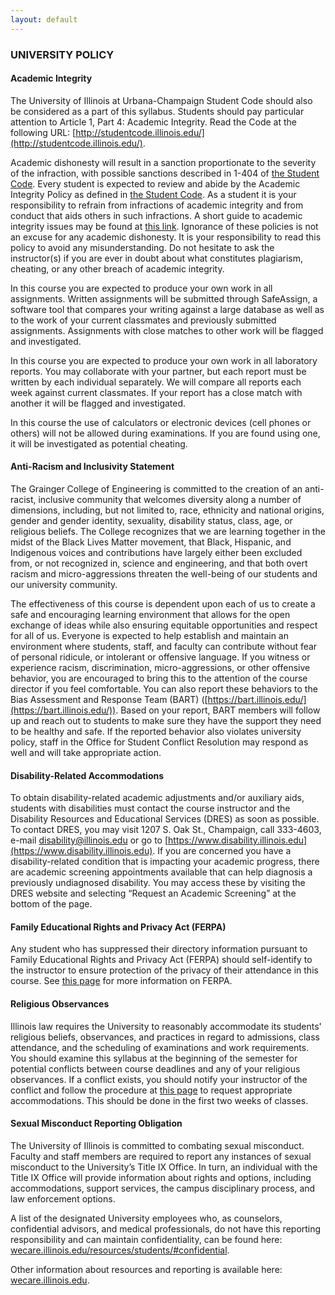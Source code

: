 ```yaml
---
layout: default
---
```



### **UNIVERSITY POLICY**


<div class="extra-row-spacer"></div>

#### Academic Integrity

The University of Illinois at Urbana-Champaign Student Code should also be considered as a part of this syllabus. Students should pay particular attention to Article 1, Part 4: Academic Integrity. Read the Code at the following URL: [http://studentcode.illinois.edu/](http://studentcode.illinois.edu/).

Academic dishonesty will result in a sanction proportionate to the severity of the infraction, with possible sanctions described in 1-404 of [the Student Code](https://studentcode.illinois.edu/article1/part4/1-404/). Every student is expected to review and abide by the Academic Integrity Policy as defined in [the Student Code](https://studentcode.illinois.edu/article1/part4/1-404/). As a student it is your responsibility to refrain from infractions of academic integrity and from conduct that aids others in such infractions. A short guide to academic integrity issues may be found at [this link](https://provost.illinois.edu/policies/policies/academic-integrity/students-quick-reference-guide-to-academic-integrity/). Ignorance of these policies is not an excuse for any academic dishonesty. It is your responsibility to read this policy to avoid any misunderstanding. Do not hesitate to ask the instructor(s) if you are ever in doubt about what constitutes plagiarism, cheating, or any other breach of academic integrity.

In this course you are expected to produce your own work in all assignments. Written assignments will be submitted through SafeAssign, a software tool that compares your writing against a large database as well as to the work of your current classmates and previously submitted assignments. Assignments with close matches to other work will be flagged and investigated.

In this course you are expected to produce your own work in all laboratory reports. You may collaborate with your partner, but each report must be written by each individual separately. We will compare all reports each week against current classmates. If your report has a close match with another it will be flagged and investigated.

In this course the use of calculators or electronic devices (cell phones or others) will not be allowed during examinations. If you are found using one, it will be investigated as potential cheating.


<div class="extra-row-spacer"></div>

#### Anti-Racism and Inclusivity Statement 

The Grainger College of Engineering is committed to the creation of an anti-racist, inclusive community that welcomes diversity along a number of dimensions, including, but not limited to, race, ethnicity and national origins, gender and gender identity, sexuality, disability status, class, age, or religious beliefs. The College recognizes that we are learning together in the midst of the Black Lives Matter movement, that Black, Hispanic, and Indigenous voices and contributions have largely either been excluded from, or not recognized in, science and engineering, and that both overt racism and micro-aggressions threaten the well-being of our students and our university community.

The effectiveness of this course is dependent upon each of us to create a safe and encouraging learning environment that allows for the open exchange of ideas while also ensuring equitable opportunities and respect for all of us. Everyone is expected to help establish and maintain an environment where students, staff, and faculty can contribute without fear of personal ridicule, or intolerant or offensive language. If you witness or experience racism, discrimination, micro-aggressions, or other offensive behavior, you are encouraged to bring this to the attention of the course director if you feel comfortable. You can also report these behaviors to the Bias Assessment and Response Team (BART) ([https://bart.illinois.edu/](https://bart.illinois.edu/)). Based on your report, BART members will follow up and reach out to students to make sure they have the support they need to be healthy and safe. If the reported behavior also violates university policy, staff in the Office for Student Conflict Resolution may respond as well and will take appropriate action.


<div class="extra-row-spacer"></div>

#### Disability-Related Accommodations

To obtain disability-related academic adjustments and/or auxiliary aids, students with disabilities must contact the course instructor and the Disability Resources and Educational Services (DRES) as soon as possible. To contact DRES, you may visit 1207 S. Oak St., Champaign, call 333-4603, e-mail disability@illinois.edu or go to [https://www.disability.illinois.edu](https://www.disability.illinois.edu).  If you are concerned you have a disability-related condition that is impacting your academic progress, there are academic screening appointments available that can help diagnosis a previously undiagnosed disability. You may access these by visiting the DRES website and selecting “Request an Academic Screening” at the bottom of the page.


<div class="extra-row-spacer"></div>

#### Family Educational Rights and Privacy Act (FERPA)

Any student who has suppressed their directory information pursuant to Family Educational Rights and Privacy Act (FERPA) should self-identify to the instructor to ensure protection of the privacy of their attendance in this course. See [this page](https://registrar.illinois.edu/academic-records/ferpa/) for more information on FERPA.


<div class="extra-row-spacer"></div>

#### Religious Observances

Illinois law requires the University to reasonably accommodate its students' religious beliefs, observances, and practices in regard to admissions, class attendance, and the scheduling of examinations and work requirements. You should examine this syllabus at the beginning of the semester for potential conflicts between course deadlines and any of your religious observances. If a conflict exists, you should notify your instructor of the conflict and follow the procedure at [this page](https://odos.illinois.edu/community-of-care/resources/students/religious-observances/) to request appropriate accommodations. This should be done in the first two weeks of classes.


<div class="extra-row-spacer"></div>

#### Sexual Misconduct Reporting Obligation

The University of Illinois is committed to combating sexual misconduct. Faculty and staff members are required to report any instances of sexual misconduct to the University’s Title IX Office. In turn, an individual with the Title IX Office will provide information about rights and options, including accommodations, support services, the campus disciplinary process, and law enforcement options.

A list of the designated University employees who, as counselors, confidential advisors, and medical professionals, do not have this reporting responsibility and can maintain confidentiality, can be found here: [wecare.illinois.edu/resources/students/#confidential](wecare.illinois.edu/resources/students/#confidential).

Other information about resources and reporting is available here: [wecare.illinois.edu](wecare.illinois.edu).
